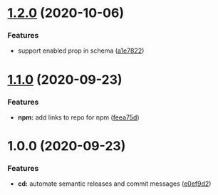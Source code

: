 # [1.2.0](https://github.com/sadams/convict-dotenv/compare/v1.1.0...v1.2.0) (2020-10-06)


### Features

* support enabled prop in schema ([a1e7822](https://github.com/sadams/convict-dotenv/commit/a1e7822314e8cd721bf9b3692dbfc02582809375))

# [1.1.0](https://github.com/sadams/convict-dotenv/compare/v1.0.0...v1.1.0) (2020-09-23)


### Features

* **npm:** add links to repo for npm ([feea75d](https://github.com/sadams/convict-dotenv/commit/feea75d2cd92d76f265a15af9963fbe88d016bde))

# 1.0.0 (2020-09-23)


### Features

* **cd:** automate semantic releases and commit messages ([e0ef9d2](https://github.com/sadams/convict-dotenv/commit/e0ef9d2ecd0889c76c93ccde8d1ae7f1d3bf706a))

